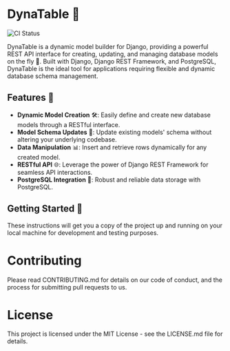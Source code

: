 # DynaTable 🚀

![CI Status](https://github.com/blooser/DynaTable/actions/workflows/docker-image.yml/badge.svg)

DynaTable is a dynamic model builder for Django, providing a powerful REST API interface for creating, updating, and managing database models on the fly 🌟. Built with Django, Django REST Framework, and PostgreSQL, DynaTable is the ideal tool for applications requiring flexible and dynamic database schema management.

## Features 🌈

- **Dynamic Model Creation** 🛠️: Easily define and create new database models through a RESTful interface.
- **Model Schema Updates** 🔧: Update existing models' schema without altering your underlying codebase.
- **Data Manipulation** 📊: Insert and retrieve rows dynamically for any created model.
- **RESTful API** 🌐: Leverage the power of Django REST Framework for seamless API interactions.
- **PostgreSQL Integration** 💾: Robust and reliable data storage with PostgreSQL.

## Getting Started 🚦

These instructions will get you a copy of the project up and running on your local machine for development and testing purposes.

# Contributing

Please read CONTRIBUTING.md for details on our code of conduct, and the process for submitting pull requests to us.

# License

This project is licensed under the MIT License - see the LICENSE.md file for details.
